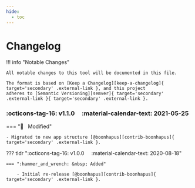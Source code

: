 ```yaml
---
hide:
  - toc
---
```


# Changelog

!!! info "Notable Changes"

    All notable changes to this tool will be documented in this file.

    The format is based on [Keep a Changelog][keep-a-changelog]{ target='secondary' .external-link }, and this project
    adheres to [Semantic Versioning][semver]{ target='secondary' .external-link }{ target='secondary' .external-link }.

### :octicons-tag-16: v1.1.0 &nbsp; &nbsp; :material-calendar-text: 2021-05-25

=== ":wrench: &nbsp; Modified"

    - Migrated to new app structure [@boonhapus][contrib-boonhapus]{ target='secondary' .external-link }.


??? tldr ":octicons-tag-16: v1.0.0 &nbsp; &nbsp; :material-calendar-text: 2020-08-18"

    === ":hammer_and_wrench: &nbsp; Added"

        - Initial re-release [@boonhapus][contrib-boonhapus]{ target='secondary' .external-link }.


[keep-a-changelog]: https://keepachangelog.com/en/1.0.0/
[semver]: https://semver.org/spec/v2.0.0.html
[contrib-boonhapus]: https://github.com/boonhapus
